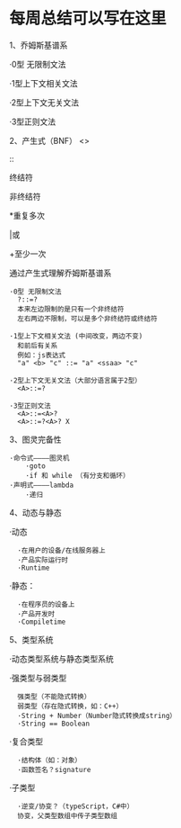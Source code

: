 # 每周总结可以写在这里

1、乔姆斯基谱系

  ·0型 无限制文法
  
  ·1型上下文相关文法 
  
  ·2型上下文无关文法
  
  ·3型正则文法
  
2、产生式（BNF）
  <>
  
  ::
  
  终结符
  
  非终结符
  
  *重复多次
  
  |或
  
  +至少一次
  

通过产生式理解乔姆斯基谱系

    ·0型 无限制文法
      ?::=? 
      本来左边限制的是只有一个非终结符
      左右两边不限制，可以是多个非终结符或终结符

    ·1型上下文相关文法 (中间改变，两边不变)
      和前后有关系
      例如：js表达式
      "a" <b> "c" ::= "a" <ssaa> "c"

    ·2型上下文无关文法（大部分语言属于2型）
      <A>::=?

    ·3型正则文法
      <A>::=<A>?
      <A>::=?<A>? X

      

 
 3、图灵完备性
 
    ·命令式————图灵机
        ·goto
        ·if 和 while （有分支和循环）
    ·声明式————lambda
        ·递归


4、动态与静态


  ·动态
  
      ·在用户的设备/在线服务器上
      ·产品实际运行时
      ·Runtime
      
  ·静态：
  
      ·在程序员的设备上
      ·产品开发时
      ·Compiletime


5、类型系统

  ·动态类型系统与静态类型系统
  
  ·强类型与弱类型
  
      强类型（不能隐式转换）
      弱类型（存在隐式转换，如：C++）
      ·String + Number（Number隐式转换成string）
      ·String == Boolean
      
  ·复合类型
  
      ·结构体（如：对象）
      ·函数签名？signature 
      
  ·子类型
  
      ·逆变/协变？（typeScript，C#中）
      协变，父类型数组中传子类型数组

